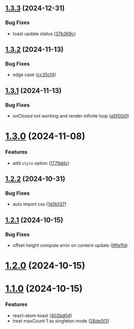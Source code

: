## [1.3.3](https://github.com/hemengke1997/react-atom-toast/compare/v1.3.2...v1.3.3) (2024-12-31)


### Bug Fixes

* toast update status ([37b369c](https://github.com/hemengke1997/react-atom-toast/commit/37b369c05e3b2d8a51a5c9c017d54a5a6afb6cad))



## [1.3.2](https://github.com/hemengke1997/react-atom-toast/compare/v1.3.1...v1.3.2) (2024-11-13)


### Bug Fixes

* edge case ([cc35cf4](https://github.com/hemengke1997/react-atom-toast/commit/cc35cf4597231619ca658c24e02a81558857ef5b))



## [1.3.1](https://github.com/hemengke1997/react-atom-toast/compare/v1.3.0...v1.3.1) (2024-11-13)


### Bug Fixes

* onClosed not working and render infinite loop ([a5f00d1](https://github.com/hemengke1997/react-atom-toast/commit/a5f00d15be6a30c23a11fdab86eb22a1e05ed3ff))



# [1.3.0](https://github.com/hemengke1997/react-atom-toast/compare/v1.2.2...v1.3.0) (2024-11-08)


### Features

* add `style` option ([1779ddc](https://github.com/hemengke1997/react-atom-toast/commit/1779ddcd12a3804199f6b6ce544ae5e7192d9e56))



## [1.2.2](https://github.com/hemengke1997/react-atom-toast/compare/v1.2.1...v1.2.2) (2024-10-31)


### Bug Fixes

* auto import css ([1d0b137](https://github.com/hemengke1997/react-atom-toast/commit/1d0b137013f776ca59f01e8c8954ac5ea9f56ecf))



## [1.2.1](https://github.com/hemengke1997/react-atom-toast/compare/v1.2.0...v1.2.1) (2024-10-15)


### Bug Fixes

* offset height compute error on content update ([9ffe1fd](https://github.com/hemengke1997/react-atom-toast/commit/9ffe1fd0b9fb36ffcd450db8da9a745a2f095287))



# [1.2.0](https://github.com/hemengke1997/react-atom-toast/compare/v1.1.0...v1.2.0) (2024-10-15)



# [1.1.0](https://github.com/hemengke1997/react-atom-toast/compare/402bd042fb0dc922172d66d1e21970251bd4172b...v1.1.0) (2024-10-15)


### Features

* react-atom-toast ([402bd04](https://github.com/hemengke1997/react-atom-toast/commit/402bd042fb0dc922172d66d1e21970251bd4172b))
* treat maxCount 1 as singleton mode ([28de5f3](https://github.com/hemengke1997/react-atom-toast/commit/28de5f30503bd4d73bbc14638c74d84e6d0d808d))



